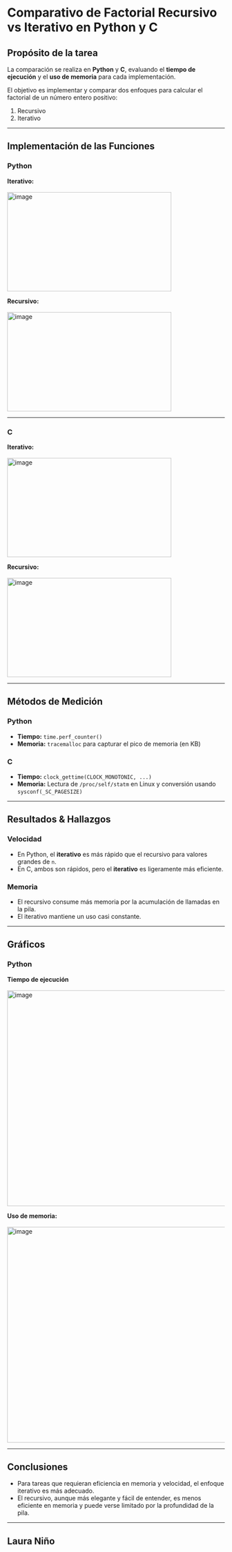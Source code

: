 # Comparativo de Factorial Recursivo vs Iterativo en Python y C

##  Propósito de la tarea
La comparación se realiza en **Python** y **C**, evaluando el **tiempo de ejecución** y el **uso de memoria** para cada implementación.  

El objetivo es implementar y comparar dos enfoques para calcular el factorial de un número entero positivo:  
1. Recursivo  
2. Iterativo  

---

##  Implementación de las Funciones

### Python

**Iterativo:**  
<br>
<img width="380" height="230" alt="image" src="https://github.com/user-attachments/assets/b1f5cd15-e292-4973-824b-549236dd2fb7" />


**Recursivo:**  
<br>
<img width="380" height="230" alt="image" src="https://github.com/user-attachments/assets/457933fc-c83e-4d76-b072-3c93f0fe1d9a" />


---

### C

**Iterativo:**  
<br>
<img width="380" height="230" alt="image" src="https://github.com/user-attachments/assets/ca788fc5-c802-4dc5-8aae-a0aa825346dc" />


**Recursivo:**  
<br>
<img width="380" height="230" alt="image" src="https://github.com/user-attachments/assets/76d2500c-3dcd-48fa-8e46-a49c46e49330" />


---

##  Métodos de Medición

### Python
- **Tiempo:** `time.perf_counter()`
- **Memoria:** `tracemalloc` para capturar el pico de memoria (en KB)  

### C
- **Tiempo:** `clock_gettime(CLOCK_MONOTONIC, ...)` 
- **Memoria:** Lectura de `/proc/self/statm` en Linux y conversión usando `sysconf(_SC_PAGESIZE)`  

---

##  Resultados & Hallazgos

### Velocidad
- En Python, el **iterativo** es más rápido que el recursivo para valores grandes de `n`.  
- En C, ambos son rápidos, pero el **iterativo** es ligeramente más eficiente.  

### Memoria
- El recursivo consume más memoria por la acumulación de llamadas en la pila.  
- El iterativo mantiene un uso casi constante.  

---

##  Gráficos

### Python

**Tiempo de ejecución**  
<br>
<img width="700" height="500" alt="image" src="https://github.com/user-attachments/assets/ae4a56f6-fe57-451a-84e1-f98025290614" />


**Uso de memoria:**  
<br>
<img width="700" height="500" alt="image" src="https://github.com/user-attachments/assets/2fb78273-4038-45b6-b3af-3a3234024596" />


---

##  Conclusiones

- Para tareas que requieran eficiencia en memoria y velocidad, el enfoque iterativo es más adecuado.
- El recursivo, aunque más elegante y fácil de entender, es menos eficiente en memoria y puede verse limitado por la profundidad de la pila.

---

##  Laura Niño
